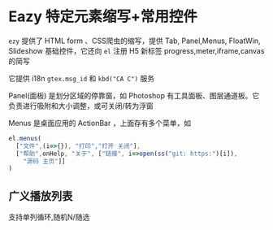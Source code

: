 # Eazy 特定元素缩写+常用控件

`ezy` 提供了 HTML form 、CSS爬虫的缩写，提供 Tab, Panel,Menus, FloatWin, Slideshow 基础控件，它还向 `el` 注册 H5 新标签 progress,meter,iframe,canvas 的简写

它提供 i18n `gtex.msg_id` 和 `kbd("CA C")` 服务

Panel(面板) 是划分区域的停靠窗，如 Photoshop 有工具面板、图层通道板。它负责进行吸附和大小调整，或可关闭/转为浮窗

Menus 是桌面应用的 ActionBar ，上面存有多个菜单，如

```js
el.menus(
  ["文件",(i=>{}), "打印","打开 关闭"],
  ["帮助",onHelp, "关于", ["链接", i=>open(ss("git: https:")[i]),
    "源码 主页"]]
)
```

## 广义播放列表

支持单列循环,随机N/随选
